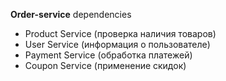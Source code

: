 **Order-service**
dependencies
- Product Service (проверка наличия товаров)
- User Service (информация о пользователе)
- Payment Service (обработка платежей)
- Coupon Service (применение скидок)